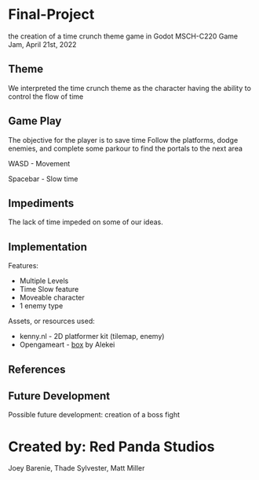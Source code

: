 # Final-Project
the creation of a time crunch theme game in Godot
MSCH-C220 Game Jam, April 21st, 2022

## Theme
We interpreted the time crunch theme as the character having the ability to control the flow of time

## Game Play
The objective for the player is to save time
Follow the platforms, dodge enemies, and complete some parkour to find the portals to the next area

WASD - Movement

Spacebar - Slow time

## Impediments
The lack of time impeded on some of our ideas.

## Implementation
Features:
- Multiple Levels
- Time Slow feature
- Moveable character
- 1 enemy type

Assets, or resources used:
- kenny.nl - 2D platformer kit (tilemap, enemy)
- Opengameart - [box](https://opengameart.org/content/box-2) by Alekei

## References


## Future Development
Possible future development: creation of a boss fight

# Created by: Red Panda Studios
Joey Barenie, Thade Sylvester, Matt Miller
